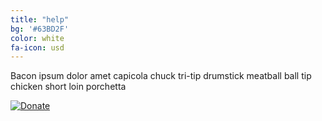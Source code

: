 ```yaml
---
title: "help"
bg: '#63BD2F'
color: white
fa-icon: usd
---
```


Bacon ipsum dolor amet capicola chuck tri-tip drumstick meatball ball tip chicken short loin porchetta

[![Donate](http://www.mhageorgia.org/wp-content/uploads/2014/09/paypal-donate.png)](paypal.com)

